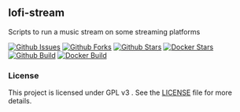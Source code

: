 ## lofi-stream
Scripts to run a music stream on some streaming platforms

[![Github Issues](https://img.shields.io/github/issues/ForumPlayer/lofi-stream)](https://github.com/ForumPlayer/lofi-stream/issues)
[![Github Forks](https://img.shields.io/github/forks/ForumPlayer/lofi-stream)](https://github.com/ForumPlayer/lofi-stream/forks)
[![Github Stars](https://img.shields.io/github/stars/ForumPlayer/lofi-stream)](https://github.com/ForumPlayer/lofi-stream/stargazers)
[![Docker Stars](https://img.shields.io/docker/stars/forumplayer/lofi-stream)](https://hub.docker.com/repository/docker/forumplayer/lofi-stream/)
[![Github Build](https://img.shields.io/github/workflow/status/ForumPlayer/lofi-stream/Docker)](https://github.com/ForumPlayer/lofi-stream/actions/workflows/docker-publish.yml)
[![Docker Build](https://img.shields.io/docker/cloud/build/forumplayer/lofi-stream)](https://hub.docker.com/repository/docker/forumplayer/lofi-stream/builds)

 
###  License
This project is licensed under GPL v3 . See the [LICENSE](LICENSE.md) file for more
details.
